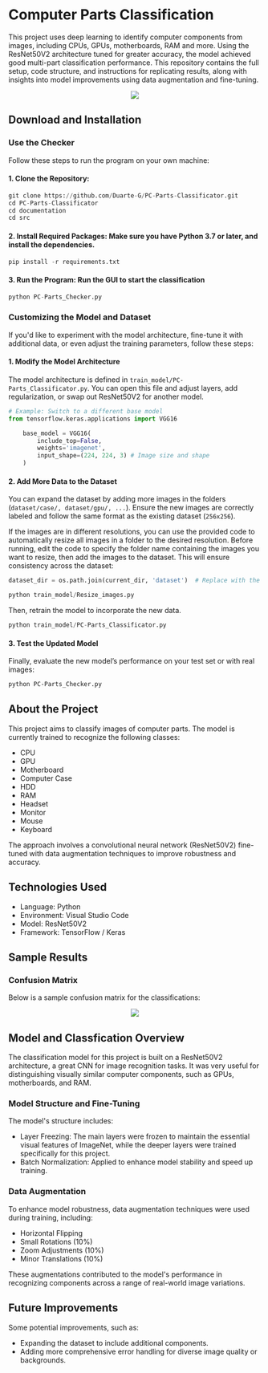 # Computer Parts Classification

This project uses deep learning to identify computer components from images, including CPUs, GPUs, motherboards, RAM and more. Using the ResNet50V2 architecture tuned for greater accuracy, the model achieved good multi-part classification performance. This repository contains the full setup, code structure, and instructions for replicating results, along with insights into model improvements using data augmentation and fine-tuning.
<p align="center">
  <img src="https://github.com/user-attachments/assets/25cd6e60-f697-4c41-a737-c76fb371c841">
</p>

## Download and Installation
### Use the Checker
Follow these steps to run the program on your own machine:
#### 1. Clone the Repository:
```python
git clone https://github.com/Duarte-G/PC-Parts-Classificator.git
cd PC-Parts-Classificator
cd documentation
cd src
```

#### 2. Install Required Packages: Make sure you have Python 3.7 or later, and install the dependencies.
```python
pip install -r requirements.txt
```
#### 3. Run the Program: Run the GUI to start the classification
```python
python PC-Parts_Checker.py
```

### Customizing the Model and Dataset
If you'd like to experiment with the model architecture, fine-tune it with additional data, or even adjust the training parameters, follow these steps:
#### 1. Modify the Model Architecture
The model architecture is defined in `train_model/PC-Parts_Classificator.py`. You can open this file and adjust layers, add regularization, or swap out ResNet50V2 for another model.
```python
# Example: Switch to a different base model
from tensorflow.keras.applications import VGG16

    base_model = VGG16(
        include_top=False,
        weights='imagenet',
        input_shape=(224, 224, 3) # Image size and shape
    )
```
#### 2. Add More Data to the Dataset
You can expand the dataset by adding more images in the folders (```dataset/case/, dataset/gpu/, ...```). Ensure the new images are correctly labeled and follow the same format as the existing dataset (```256x256```).

If the images are in different resolutions, you can use the provided code to automatically resize all images in a folder to the desired resolution. Before running, edit the code to specify the folder name containing the images you want to resize, then add the images to the dataset. This will ensure consistency across the dataset:
```python
dataset_dir = os.path.join(current_dir, 'dataset')  # Replace with the correct image folder path
```
```python
python train_model/Resize_images.py
```
Then, retrain the model to incorporate the new data.
```python
python train_model/PC-Parts_Classificator.py
```
#### 3. Test the Updated Model
Finally, evaluate the new model’s performance on your test set or with real images:
```bash
python PC-Parts_Checker.py
```

## About the Project
This project aims to classify images of computer parts. The model is currently trained to recognize the following classes:
- CPU
- GPU
- Motherboard
- Computer Case
- HDD
- RAM
- Headset
- Monitor
- Mouse
- Keyboard

The approach involves a convolutional neural network (ResNet50V2) fine-tuned with data augmentation techniques to improve robustness and accuracy.

## Technologies Used
- Language: Python
- Environment: Visual Studio Code
- Model: ResNet50V2
- Framework: TensorFlow / Keras

## Sample Results

### Confusion Matrix
Below is a sample confusion matrix for the classifications:
<p align="center">
  <img src="https://github.com/user-attachments/assets/8c45ea01-5478-408f-bbb7-2972d47daa06">
</p>

## Model and Classfication Overview
The classification model for this project is built on a ResNet50V2 architecture, a great CNN for image recognition tasks. It was very useful for distinguishing visually similar computer components, such as GPUs, motherboards, and RAM.

### Model Structure and Fine-Tuning
The model's structure includes:
- Layer Freezing: The main layers were frozen to maintain the essential visual features of ImageNet, while the deeper layers were trained specifically for this project.
- Batch Normalization: Applied to enhance model stability and speed up training.

### Data Augmentation
To enhance model robustness, data augmentation techniques were used during training, including:
- Horizontal Flipping
- Small Rotations (10%)
- Zoom Adjustments (10%)
- Minor Translations (10%)

These augmentations contributed to the model's performance in recognizing components across a range of real-world image variations.

## Future Improvements
Some potential improvements, such as:
- Expanding the dataset to include additional components.
- Adding more comprehensive error handling for diverse image quality or backgrounds.

